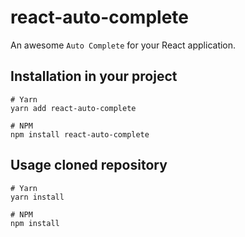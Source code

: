 # react-auto-complete

An awesome `Auto Complete` for your React application.

## Installation in your project

```
# Yarn
yarn add react-auto-complete

# NPM
npm install react-auto-complete
```

## Usage cloned repository

```
# Yarn
yarn install

# NPM
npm install
```
